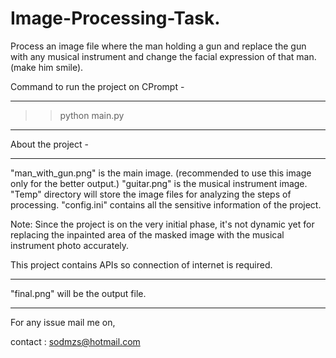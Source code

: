 # Image-Processing-Task.
Process an image file where the man holding a gun and replace the gun with any musical instrument and change the facial expression of that man. (make him smile).


Command to run the project on CPrompt - 
______________________________________

>> python main.py

________________________________________________________________


About the project - 
___________________

"man_with_gun.png" is the main image. (recommended to use this image only for the better output.)
"guitar.png" is the musical instrument image.
"Temp" directory will store the image files for analyzing the steps of processing.
"config.ini" contains all the sensitive information of the project.

Note: Since the project is on the very initial phase, it's not dynamic yet for replacing the inpainted area of the masked image with the musical instrument photo accurately. 

This project contains APIs so connection of internet is required.
___________________________________________________________________

"final.png" will be the output file.
___________________________________________________________________



For any issue mail me on,

contact : sodmzs@hotmail.com
